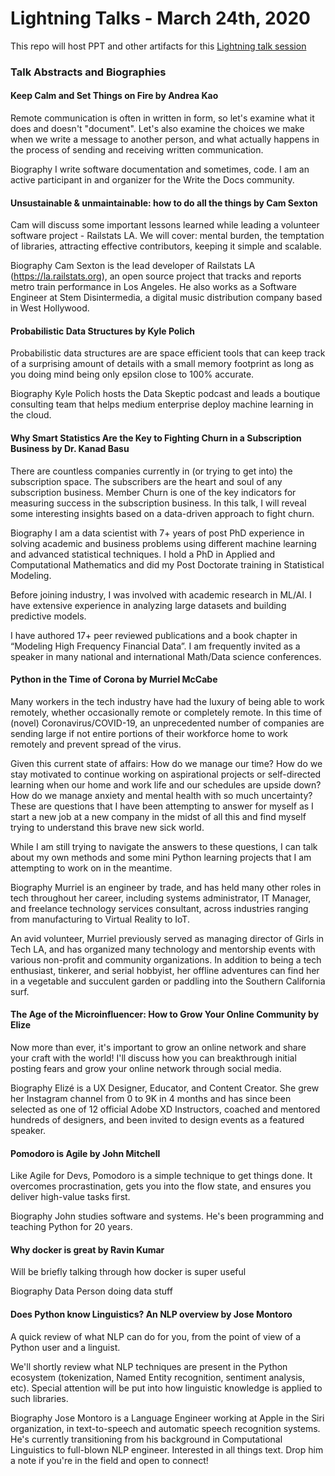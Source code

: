 # Lightning Talks - March 24th, 2020

This repo will host PPT and other artifacts for this [Lightning talk session](https://www.meetup.com/Pasadena-Python-Devs/events/269430139/)


### Talk Abstracts and Biographies

#### Keep Calm and Set Things on Fire by Andrea Kao

Remote communication is often in written in form, so let's examine what it does and doesn't "document". Let's also examine the choices we make when we write a message to another person, and what actually happens in the process of sending and receiving written communication.

Biography
I write software documentation and sometimes, code. I am an active participant in and organizer for the Write the Docs community.

#### Unsustainable & unmaintainable: how to do all the things by Cam Sexton

Cam will discuss some important lessons learned while leading a volunteer software project - Railstats LA. We will cover: mental burden, the temptation of libraries, attracting effective contributors, keeping it simple and scalable.

Biography
Cam Sexton is the lead developer of Railstats LA (https://la.railstats.org), an open source project that tracks and reports metro train performance in Los Angeles. He also works as a Software Engineer at Stem Disintermedia, a digital music distribution company based in West Hollywood.

#### Probabilistic Data Structures by Kyle Polich

Probabilistic data structures are are space efficient tools that can keep track of a surprising amount of details with a small memory footprint as long as you doing mind being only epsilon close to 100% accurate.

Biography
Kyle Polich hosts the Data Skeptic podcast and leads a boutique consulting team that helps medium enterprise deploy machine learning in the cloud.

#### Why Smart Statistics Are the Key to Fighting Churn in a Subscription Business by Dr. Kanad Basu

There are countless companies currently in (or trying to get into) the subscription space. The subscribers are the heart and soul of any subscription business. Member Churn is one of the key indicators for measuring success in the subscription business. In this talk, I will reveal some interesting insights based on a data-driven approach to fight churn.

Biography
I am a data scientist with 7+ years of post PhD experience in solving academic and business problems using different machine learning and advanced statistical techniques. I hold a PhD in Applied and Computational Mathematics and did my Post Doctorate training in Statistical Modeling.

Before joining industry, I was involved with academic research in ML/AI. I have extensive experience in analyzing large datasets and building predictive models.

I have authored 17+ peer reviewed publications and a book chapter in “Modeling High Frequency Financial Data”. I am frequently invited as a speaker in many national and international Math/Data science conferences. 

#### Python in the Time of Corona by Murriel McCabe

Many workers in the tech industry have had the luxury of being able to work remotely, whether occasionally remote or completely remote. In this time of (novel) Coronavirus/COVID-19, an unprecedented number of companies are sending large if not entire portions of their workforce home to work remotely and prevent spread of the virus.

Given this current state of affairs:
How do we manage our time? How do we stay motivated to continue working on aspirational projects or self-directed learning when our home and work life and our schedules are upside down? How do we manage anxiety and mental health with so much uncertainty? These are questions that I have been attempting to answer for myself as I start a new job at a new company in the midst of all this and find myself trying to understand this brave new sick world.

While I am still trying to navigate the answers to these questions, I can talk about my own methods and some mini Python learning projects that I am attempting to work on in the meantime.

Biography
Murriel is an engineer by trade, and has held many other roles in tech throughout her career, including systems administrator, IT Manager, and freelance technology services consultant, across industries ranging from manufacturing to Virtual Reality to IoT.

An avid volunteer, Murriel previously served as managing director of Girls in Tech LA, and has organized many technology and mentorship events with various non-profit and community organizations. In addition to being a tech enthusiast, tinkerer, and serial hobbyist, her offline adventures can find her in a vegetable and succulent garden or paddling into the Southern California surf.


#### The Age of the Microinfluencer: How to Grow Your Online Community by Elize

Now more than ever, it's important to grow an online network and share your craft with the world! I'll discuss how you can breakthrough initial posting fears and grow your online network through social media. 

Biography
Elizé is a UX Designer, Educator, and Content Creator. She grew her Instagram channel from 0 to 9K in 4 months and has since been selected as one of 12 official Adobe XD Instructors, coached and mentored hundreds of designers, and been invited to design events as a featured speaker. 


#### Pomodoro is Agile by John Mitchell

Like Agile for Devs, Pomodoro is a simple technique to get things done. It overcomes procrastination, gets you into the flow state, and ensures you deliver high-value tasks first.

Biography
John studies software and systems. He's been programming and teaching Python for 20 years.


#### Why docker is great by Ravin Kumar

Will be briefly talking through how docker is super useful

Biography
Data Person doing data stuff


#### Does Python know Linguistics? An NLP overview by Jose Montoro

A quick review of what NLP can do for you, from the point of view of a Python user and a linguist.

We'll shortly review what NLP techniques are present in the Python ecosystem (tokenization, Named Entity recognition, sentiment analysis, etc). Special attention will be put into how linguistic knowledge is applied to such libraries.

Biography
Jose Montoro is a Language Engineer working at Apple in the Siri organization, in text-to-speech and automatic speech recognition systems. He's currently transitioning from his background in Computational Linguistics to full-blown NLP engineer. Interested in all things text. Drop him a note if you're in the field and open to connect!
